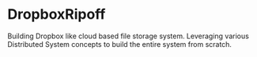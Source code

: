 # DropboxRipoff
Building Dropbox like cloud based file storage system. Leveraging various Distributed System concepts to build the entire system from scratch.

